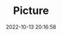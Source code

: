 ---
weight: 1
images:
- /images/edited/265.jpeg
title: Picture
date: 2022-10-13 20:16:58
tags: [luminarneo,work,ILCE-7M3,70.0,dog]
---